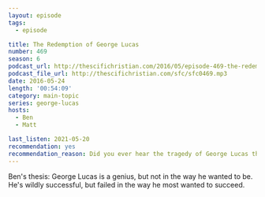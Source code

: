 ```yaml
---
layout: episode
tags:
  - episode

title: The Redemption of George Lucas
number: 469
season: 6
podcast_url: http://thescifichristian.com/2016/05/episode-469-the-redemption-of-george-lucas/
podcast_file_url: http://thescifichristian.com/sfc/sfc0469.mp3
date: 2016-05-24
length: '00:54:09'
category: main-topic
series: george-lucas
hosts:
  - Ben
  - Matt

last_listen: 2021-05-20
recommendation: yes
recommendation_reason: Did you ever hear the tragedy of George Lucas the Toymaker?
---
```


Ben's thesis: George Lucas is a genius, but not in the way he wanted to be. He's wildly successful, but failed in the way he most wanted to succeed.